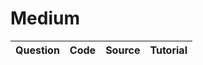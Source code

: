 # Medium
|Question|    Code    |     Source    |Tutorial|
|----------|:-------------:|------:|-----:|

